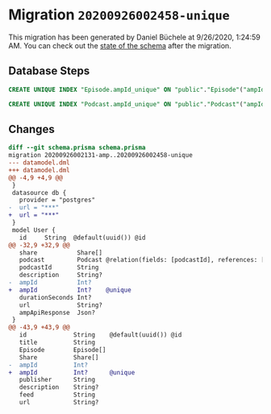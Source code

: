 # Migration `20200926002458-unique`

This migration has been generated by Daniel Büchele at 9/26/2020, 1:24:59 AM.
You can check out the [state of the schema](./schema.prisma) after the migration.

## Database Steps

```sql
CREATE UNIQUE INDEX "Episode.ampId_unique" ON "public"."Episode"("ampId")

CREATE UNIQUE INDEX "Podcast.ampId_unique" ON "public"."Podcast"("ampId")
```

## Changes

```diff
diff --git schema.prisma schema.prisma
migration 20200926002131-amp..20200926002458-unique
--- datamodel.dml
+++ datamodel.dml
@@ -4,9 +4,9 @@
 }
 datasource db {
   provider = "postgres"
-  url = "***"
+  url = "***"
 }
 model User {
   id     String  @default(uuid()) @id
@@ -32,9 +32,9 @@
   share           Share[]
   podcast         Podcast @relation(fields: [podcastId], references: [id])
   podcastId       String
   description     String?
-  ampId           Int?
+  ampId           Int?    @unique
   durationSeconds Int?
   url             String?
   ampApiResponse  Json?
 }
@@ -43,9 +43,9 @@
   id             String    @default(uuid()) @id
   title          String
   Episode        Episode[]
   Share          Share[]
-  ampId          Int?
+  ampId          Int?      @unique
   publisher      String
   description    String?
   feed           String
   url            String?
```


